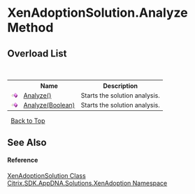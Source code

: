 # XenAdoptionSolution.Analyze Method 
 


## Overload List
&nbsp;<table><tr><th></th><th>Name</th><th>Description</th></tr><tr><td>![Public method](media/pubmethod.gif "Public method")</td><td><a href="1bf09313-8e82-0524-2915-903768b3dc9f">Analyze()</a></td><td>
Starts the solution analysis.</td></tr><tr><td>![Public method](media/pubmethod.gif "Public method")</td><td><a href="d83ad7c5-3e29-0956-4995-143f386865ed">Analyze(Boolean)</a></td><td>
Starts the solution analysis.</td></tr></table>&nbsp;
<a href="#xenadoptionsolution.analyze-method">Back to Top</a>

## See Also


#### Reference
<a href="257383db-8875-0a8f-2365-573f372e35da">XenAdoptionSolution Class</a><br /><a href="2a3ca15a-daca-4e24-783c-63ca2cba5f92">Citrix.SDK.AppDNA.Solutions.XenAdoption Namespace</a><br />